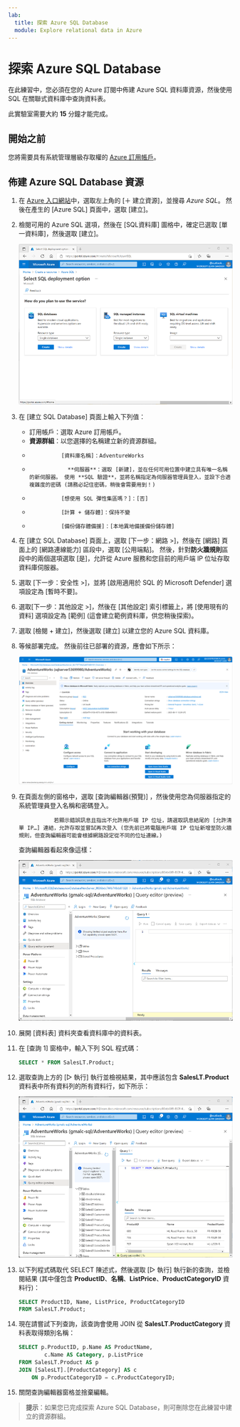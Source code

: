 ```yaml
---
lab:
  title: 探索 Azure SQL Database
  module: Explore relational data in Azure
---
```


# <a name="explore-azure-sql-database"></a>探索 Azure SQL Database

在此練習中，您必須在您的 Azure 訂閱中佈建 Azure SQL 資料庫資源，然後使用 SQL 在關聯式資料庫中查詢資料表。

此實驗室需要大約 **15** 分鐘才能完成。

## <a name="before-you-start"></a>開始之前

您將需要具有系統管理層級存取權的 [Azure 訂用帳戶](https://azure.microsoft.com/free)。

## <a name="provision-an-azure-sql-database-resource"></a>佈建 Azure SQL Database 資源

1. 在 [Azure 入口網站](https://portal.azure.com?azure-portal=true)中，選取左上角的 [&#65291; 建立資源]，並搜尋 *Azure SQL*。 然後在產生的 [Azure SQL] 頁面中，選取 [建立]。

1. 檢閱可用的 Azure SQL 選項，然後在 [SQL資料庫] 圖格中，確定已選取 [單一資料庫]，然後選取 [建立]。

    ![Azure SQL 頁面的螢幕擷取畫面，其中顯示活動記錄。](images//azure-sql-portal.png)

1. 在 [建立 SQL Database] 頁面上輸入下列值：
    - 訂用帳戶：選取 Azure 訂用帳戶。
    - **資源群組**：以您選擇的名稱建立新的資源群組。
    -               [資料庫名稱]：AdventureWorks
    -                 **伺服器**：選取 [新建]，並在任何可用位置中建立具有唯一名稱的新伺服器。 使用 **SQL 驗證**，並將名稱指定為伺服器管理員登入，並設下合適複雜度的密碼 (請務必記住密碼，稍後會需要用到！)
    -               [想使用 SQL 彈性集區嗎？]：[否]
    -               [計算 + 儲存體]：保持不變
    -               [備份儲存體備援]：[本地異地備援備份儲存體]

1. 在 [建立 SQL Database] 頁面上，選取 [下一步：網路 >]，然後在 [網路] 頁面上的 [網路連線能力] 區段中，選取 [公用端點]。 然後，針對**防火牆規則**區段中的兩個選項選取 [是]，允許從 Azure 服務和您目前的用戶端 IP 位址存取資料庫伺服器。

1. 選取 [下一步：安全性 >]，並將 [啟用適用於 SQL 的 Microsoft Defender] 選項設定為 [暫時不要]。

1. 選取[下一步：其他設定 >]，然後在 [其他設定] 索引標籤上，將 [使用現有的資料] 選項設定為 [範例] (這會建立範例資料庫，供您稍後探索)。

1. 選取 [檢閱 + 建立]，然後選取 [建立] 以建立您的 Azure SQL 資料庫。

1. 等候部署完成。 然後前往已部署的資源，應會如下所示：

    ![Azure 入口網站的螢幕擷取畫面，其中顯示 SQL Database 頁面。](images//sql-database-portal.png)

1. 在頁面左側的窗格中，選取 [查詢編輯器(預覽)] ，然後使用您為伺服器指定的系統管理員登入名稱和密碼登入。
    
                  若顯示錯誤訊息且指出不允許用戶端 IP 位址，請選取訊息結尾的 [允許清單 IP…] 連結，允許存取並嘗試再次登入 (您先前已將電腦用戶端 IP 位址新增至防火牆規則，但查詢編輯器可能會根據網路設定從不同的位址連線。)
    
    查詢編輯器看起來像這樣：
    
    ![Azure 入口網站的螢幕擷取畫面，其中顯示查詢編輯器。](images//query-editor.png)

1. 展開 [資料表] 資料夾查看資料庫中的資料表。

1. 在 [查詢 1] 窗格中，輸入下列 SQL 程式碼：

    ```sql
    SELECT * FROM SalesLT.Product;
    ```

1. 選取查詢上方的 [&#9655; 執行] 執行並檢視結果，其中應該包含 **SalesLT.Product** 資料表中所有資料列的所有資料行，如下所示：

    ![Azure 入口網站的螢幕擷取畫面，其中顯示查詢編輯器和查詢結果。](images//sql-query-results.png)

1. 以下列程式碼取代 SELECT 陳述式，然後選取 [&#9655; 執行] 執行新的查詢，並檢閱結果 (其中僅包含 **ProductID**、**名稱**、**ListPrice**、**ProductCategoryID** 資料行)：

    ```sql
    SELECT ProductID, Name, ListPrice, ProductCategoryID
    FROM SalesLT.Product;
    ```

1. 現在請嘗試下列查詢，該查詢會使用 JOIN 從 **SalesLT.ProductCategory** 資料表取得類別名稱：

    ```sql
    SELECT p.ProductID, p.Name AS ProductName,
            c.Name AS Category, p.ListPrice
    FROM SalesLT.Product AS p
    JOIN [SalesLT].[ProductCategory] AS c
        ON p.ProductCategoryID = c.ProductCategoryID;
    ```

1. 關閉查詢編輯器窗格並捨棄編輯。

> **提示**：如果您已完成探索 Azure SQL Database，則可刪除您在此練習中建立的資源群組。
